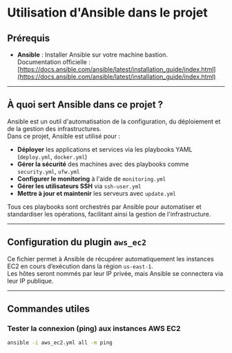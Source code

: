 # Utilisation d'Ansible dans le projet

## Prérequis

- **Ansible** : Installer Ansible sur votre machine bastion.  
  Documentation officielle : [https://docs.ansible.com/ansible/latest/installation_guide/index.html](https://docs.ansible.com/ansible/latest/installation_guide/index.html)

---

## À quoi sert Ansible dans ce projet ?

Ansible est un outil d'automatisation de la configuration, du déploiement et de la gestion des infrastructures.  
Dans ce projet, Ansible est utilisé pour :

- **Déployer** les applications et services via les playbooks YAML (`deploy.yml`, `docker.yml`)
- **Gérer la sécurité** des machines avec des playbooks comme `security.yml`, `ufw.yml`
- **Configurer le monitoring** à l'aide de `monitoring.yml`
- **Gérer les utilisateurs SSH** via `ssh-user.yml`
- **Mettre à jour et maintenir** les serveurs avec `update.yml`

Tous ces playbooks sont orchestrés par Ansible pour automatiser et standardiser les opérations, facilitant ainsi la gestion de l'infrastructure.

---

## Configuration du plugin `aws_ec2`

Ce fichier permet à Ansible de récupérer automatiquement les instances EC2 en cours d’exécution dans la région `us-east-1`.  
Les hôtes seront nommés par leur IP privée, mais Ansible se connectera via leur IP publique.

---

## Commandes utiles

### Tester la connexion (ping) aux instances AWS EC2

```bash
ansible -i aws_ec2.yml all -m ping







